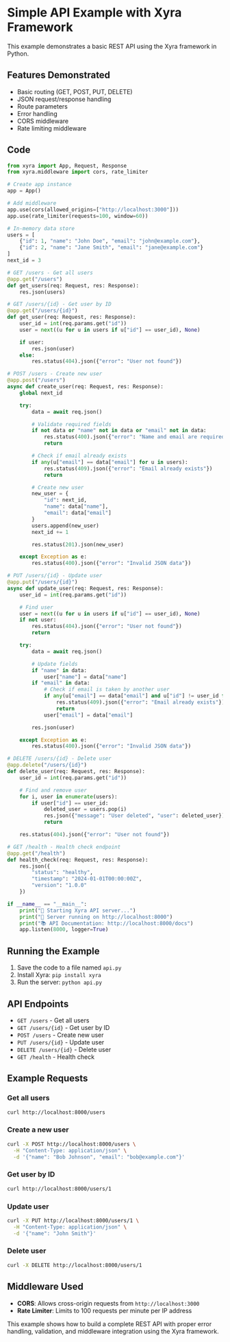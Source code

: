 # Simple API Example with Xyra Framework

This example demonstrates a basic REST API using the Xyra framework in Python.

## Features Demonstrated

- Basic routing (GET, POST, PUT, DELETE)
- JSON request/response handling
- Route parameters
- Error handling
- CORS middleware
- Rate limiting middleware

## Code

```python
from xyra import App, Request, Response
from xyra.middleware import cors, rate_limiter

# Create app instance
app = App()

# Add middleware
app.use(cors(allowed_origins=["http://localhost:3000"]))
app.use(rate_limiter(requests=100, window=60))

# In-memory data store
users = [
    {"id": 1, "name": "John Doe", "email": "john@example.com"},
    {"id": 2, "name": "Jane Smith", "email": "jane@example.com"}
]
next_id = 3

# GET /users - Get all users
@app.get("/users")
def get_users(req: Request, res: Response):
    res.json(users)

# GET /users/{id} - Get user by ID
@app.get("/users/{id}")
def get_user(req: Request, res: Response):
    user_id = int(req.params.get("id"))
    user = next((u for u in users if u["id"] == user_id), None)

    if user:
        res.json(user)
    else:
        res.status(404).json({"error": "User not found"})

# POST /users - Create new user
@app.post("/users")
async def create_user(req: Request, res: Response):
    global next_id

    try:
        data = await req.json()

        # Validate required fields
        if not data or "name" not in data or "email" not in data:
            res.status(400).json({"error": "Name and email are required"})
            return

        # Check if email already exists
        if any(u["email"] == data["email"] for u in users):
            res.status(409).json({"error": "Email already exists"})
            return

        # Create new user
        new_user = {
            "id": next_id,
            "name": data["name"],
            "email": data["email"]
        }
        users.append(new_user)
        next_id += 1

        res.status(201).json(new_user)

    except Exception as e:
        res.status(400).json({"error": "Invalid JSON data"})

# PUT /users/{id} - Update user
@app.put("/users/{id}")
async def update_user(req: Request, res: Response):
    user_id = int(req.params.get("id"))

    # Find user
    user = next((u for u in users if u["id"] == user_id), None)
    if not user:
        res.status(404).json({"error": "User not found"})
        return

    try:
        data = await req.json()

        # Update fields
        if "name" in data:
            user["name"] = data["name"]
        if "email" in data:
            # Check if email is taken by another user
            if any(u["email"] == data["email"] and u["id"] != user_id for u in users):
                res.status(409).json({"error": "Email already exists"})
                return
            user["email"] = data["email"]

        res.json(user)

    except Exception as e:
        res.status(400).json({"error": "Invalid JSON data"})

# DELETE /users/{id} - Delete user
@app.delete("/users/{id}")
def delete_user(req: Request, res: Response):
    user_id = int(req.params.get("id"))

    # Find and remove user
    for i, user in enumerate(users):
        if user["id"] == user_id:
            deleted_user = users.pop(i)
            res.json({"message": "User deleted", "user": deleted_user})
            return

    res.status(404).json({"error": "User not found"})

# GET /health - Health check endpoint
@app.get("/health")
def health_check(req: Request, res: Response):
    res.json({
        "status": "healthy",
        "timestamp": "2024-01-01T00:00:00Z",
        "version": "1.0.0"
    })

if __name__ == "__main__":
    print("🚀 Starting Xyra API server...")
    print("📡 Server running on http://localhost:8000")
    print("📚 API Documentation: http://localhost:8000/docs")
    app.listen(8000, logger=True)
```

## Running the Example

1. Save the code to a file named `api.py`
2. Install Xyra: `pip install xyra`
3. Run the server: `python api.py`

## API Endpoints

- `GET /users` - Get all users
- `GET /users/{id}` - Get user by ID
- `POST /users` - Create new user
- `PUT /users/{id}` - Update user
- `DELETE /users/{id}` - Delete user
- `GET /health` - Health check

## Example Requests

### Get all users
```bash
curl http://localhost:8000/users
```

### Create a new user
```bash
curl -X POST http://localhost:8000/users \
  -H "Content-Type: application/json" \
  -d '{"name": "Bob Johnson", "email": "bob@example.com"}'
```

### Get user by ID
```bash
curl http://localhost:8000/users/1
```

### Update user
```bash
curl -X PUT http://localhost:8000/users/1 \
  -H "Content-Type: application/json" \
  -d '{"name": "John Smith"}'
```

### Delete user
```bash
curl -X DELETE http://localhost:8000/users/1
```

## Middleware Used

- **CORS**: Allows cross-origin requests from `http://localhost:3000`
- **Rate Limiter**: Limits to 100 requests per minute per IP address

This example shows how to build a complete REST API with proper error handling, validation, and middleware integration using the Xyra framework.